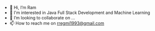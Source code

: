 - 👋 Hi, I’m Ram
- 👀 I'm interested in Java Full Stack Development and Machine Learning
- 💞️ I’m looking to collaborate on ...
- 📫 How to reach me on rregmi1993@gmail.com

<!---
rregmi1993/rregmi1993 is a ✨ special ✨ repository because its `README.md` (this file) appears on your GitHub profile.
You can click the Preview link to take a look at your changes.
--->
